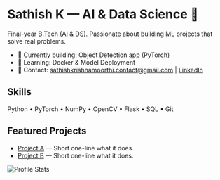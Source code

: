 # Sathish K — AI & Data Science 🎯

Final-year B.Tech (AI & DS). Passionate about building ML projects that solve real problems.

- 🔭 Currently building: Object Detection app (PyTorch)
- 🌱 Learning: Docker & Model Deployment
- 💬 Contact: sathishkrishnamoorthi.contact@gmail.com | [LinkedIn](https://www.linkedin.com/in/sathish-k-6a9284331)

## Skills
Python • PyTorch • NumPy • OpenCV • Flask • SQL • Git

## Featured Projects
- [Project A](https://github.com/yourrepo) — Short one-line what it does.
- [Project B](https://github.com/yourrepo) — Short one-line what it does.

![Profile Stats](https://github-readme-stats.vercel.app/api?username=SathishK-official&show_icons=true)
